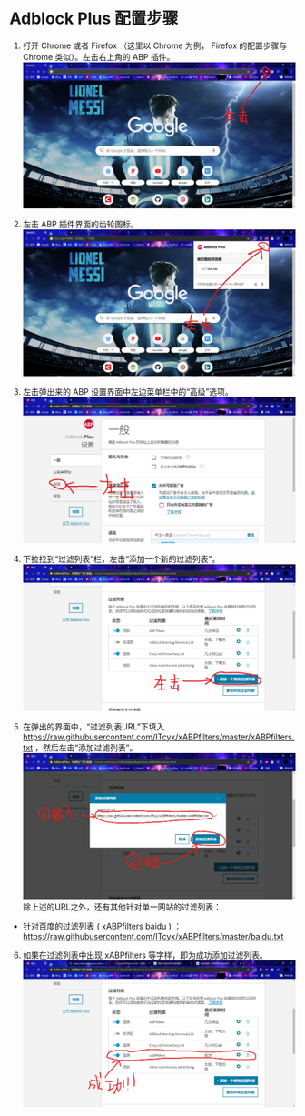 # Adblock Plus 配置步骤

1. 打开 Chrome 或者 Firefox （这里以 Chrome 为例， Firefox 的配置步骤与 Chrome 类似）。左击右上角的 ABP 插件。
![](image/000.png)

2. 左击 ABP 插件界面的齿轮图标。
![](image/001.png)

3. 左击弹出来的 ABP 设置界面中左边菜单栏中的“高级”选项。
![](image/002.png)

4. 下拉找到“过滤列表”栏，左击“添加一个新的过滤列表”。
![](image/003.png)

5. 在弹出的界面中，“过滤列表URL”下填入 https://raw.githubusercontent.com/ITcyx/xABPfilters/master/xABPfilters.txt ，然后左击“添加过滤列表”。
![](image/004.png)
除上述的URL之外，还有其他针对单一网站的过滤列表：
- 针对百度的过滤列表 ( [xABPfilters baidu](baidu.txt) ) ： https://raw.githubusercontent.com/ITcyx/xABPfilters/master/baidu.txt

6. 如果在过滤列表中出现 xABPfilters 等字样，即为成功添加过滤列表。
![](image/005.png)